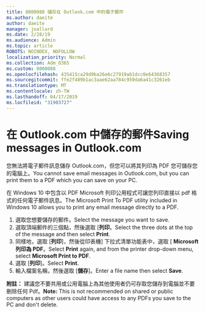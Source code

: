 ```yaml
---
title: 8000088 儲存在 Outlook.com 中的電子郵件
ms.author: daeite
author: daeite
manager: joallard
ms.date: 2/28/19
ms.audience: Admin
ms.topic: article
ROBOTS: NOINDEX, NOFOLLOW
localization_priority: Normal
ms.collection: Adm_O365
ms.custom: 8000088
ms.openlocfilehash: 435415ca29d9ba26e6c27919ab1dcc0e64368357
ms.sourcegitcommit: ffe2f489b1ac3aae62aa784c959da6a41c3261eb
ms.translationtype: MT
ms.contentlocale: zh-TW
ms.lasthandoff: 04/17/2019
ms.locfileid: "31903727"
---
```

# <a name="saving-messages-in-outlookcom"></a><span data-ttu-id="54c0e-102">在 Outlook.com 中儲存的郵件</span><span class="sxs-lookup"><span data-stu-id="54c0e-102">Saving messages in Outlook.com</span></span>

<span data-ttu-id="54c0e-103">您無法將電子郵件訊息儲存 Outlook.com，但您可以將其列印為 PDF 您可儲存您的電腦上。</span><span class="sxs-lookup"><span data-stu-id="54c0e-103">You cannot save email messages in Outlook.com, but you can print them to a PDF which you can save on your PC.</span></span>

<span data-ttu-id="54c0e-104">在 Windows 10 中包含以 PDF Microsoft 列印公用程式可讓您列印直接以 pdf 格式的任何電子郵件訊息。</span><span class="sxs-lookup"><span data-stu-id="54c0e-104">The Microsoft Print To PDF utility included in Windows 10 allows you to print any email message directly to a PDF.</span></span>

1. <span data-ttu-id="54c0e-105">選取您想要儲存的郵件。</span><span class="sxs-lookup"><span data-stu-id="54c0e-105">Select the message you want to save.</span></span>
2. <span data-ttu-id="54c0e-106">選取頂端郵件的三個點，然後選取 [**列印**。</span><span class="sxs-lookup"><span data-stu-id="54c0e-106">Select the three dots at the top of the message and then select **Print**.</span></span>
3. <span data-ttu-id="54c0e-107">同樣地，選取 [**列印**]，然後從印表機] 下拉式清單功能表中，選取 [ **Microsoft 列印為 PDF**。</span><span class="sxs-lookup"><span data-stu-id="54c0e-107">Select **Print** again, and from the printer drop-down menu, select **Microsoft Print to PDF**.</span></span>
4. <span data-ttu-id="54c0e-108">選取 [**列印**]。</span><span class="sxs-lookup"><span data-stu-id="54c0e-108">Select **Print**.</span></span>
5. <span data-ttu-id="54c0e-109">輸入檔案名稱，然後選取 [**儲存**]。</span><span class="sxs-lookup"><span data-stu-id="54c0e-109">Enter a file name then select **Save**.</span></span>

<span data-ttu-id="54c0e-110">**附註：** 建議您不要共用或公用電腦上為其他使用者仍可存取您儲存到電腦並不要刪除任何 Pdf。</span><span class="sxs-lookup"><span data-stu-id="54c0e-110">**Note:** This is not recommended on shared or public computers as other users could have access to any PDFs you save to the PC and don't delete.</span></span>